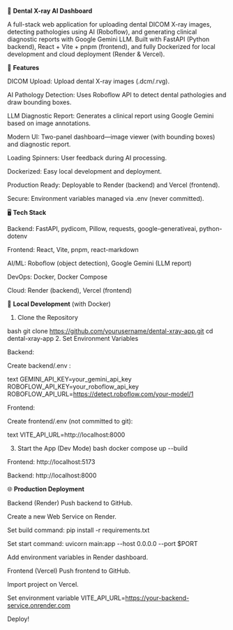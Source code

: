 🦷 **Dental X-ray AI Dashboard**

A full-stack web application for uploading dental DICOM X-ray images, detecting pathologies using AI (Roboflow), and generating clinical diagnostic reports with Google Gemini LLM.
Built with FastAPI (Python backend), React + Vite + pnpm (frontend), and fully Dockerized for local development and cloud deployment (Render & Vercel).

🚀 **Features**

DICOM Upload: Upload dental X-ray images (.dcm/.rvg).

AI Pathology Detection: Uses Roboflow API to detect dental pathologies and draw bounding boxes.

LLM Diagnostic Report: Generates a clinical report using Google Gemini based on image annotations.

Modern UI: Two-panel dashboard—image viewer (with bounding boxes) and diagnostic report.

Loading Spinners: User feedback during AI processing.

Dockerized: Easy local development and deployment.

Production Ready: Deployable to Render (backend) and Vercel (frontend).

Secure: Environment variables managed via .env (never committed).

🖥️ **Tech Stack**

Backend: FastAPI, pydicom, Pillow, requests, google-generativeai, python-dotenv

Frontend: React, Vite, pnpm, react-markdown

AI/ML: Roboflow (object detection), Google Gemini (LLM report)

DevOps: Docker, Docker Compose

Cloud: Render (backend), Vercel (frontend)

🏁 **Local Development** (with Docker)

1. Clone the Repository

bash
git clone https://github.com/yourusername/dental-xray-app.git
cd dental-xray-app
2. Set Environment Variables

Backend:

Create backend/.env :

text
GEMINI_API_KEY=your_gemini_api_key
ROBOFLOW_API_KEY=your_roboflow_api_key
ROBOFLOW_API_URL=https://detect.roboflow.com/your-model/1

Frontend:

Create frontend/.env (not committed to git):

text
VITE_API_URL=http://localhost:8000

3. Start the App (Dev Mode)
bash
docker compose up --build

Frontend: http://localhost:5173

Backend: http://localhost:8000

🌐 **Production Deployment**

Backend (Render)
Push backend to GitHub.

Create a new Web Service on Render.

Set build command: pip install -r requirements.txt

Set start command: uvicorn main:app --host 0.0.0.0 --port $PORT

Add environment variables in Render dashboard.

Frontend (Vercel)
Push frontend to GitHub.

Import project on Vercel.

Set environment variable VITE_API_URL=https://your-backend-service.onrender.com

Deploy!
